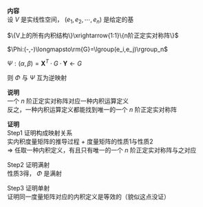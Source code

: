 **内容**    
设 $V$ 是实线性空间， $(e_1,e_2,\cdots,e_n)$ 是给定的基    
    
 $\{V上的所有内积结构\}\xrightarrow{1:1}\{n阶正定实对称阵\}$     
    
 $\Phi:(-,-)\longmapsto\rm{G}=\lgroup(e_i,e_j)\rgroup_n$     
    
 $\Psi:(\alpha,\beta)=\mathbf{X}^T\cdot G\cdot\mathbf{Y}\longleftarrow G$     
    
则 $\Phi$ 与 $\Psi$ 互为逆映射    
    
**说明**    
一个 $n$ 阶正定实对称阵对应一种内积运算定义    
反之，一种内积运算定义都能找到唯一的一个 $n$ 阶正定实对称阵    
    
**证明**    
Step1 证明构成映射关系    
实内积度量矩阵的推导过程 $+$ 度量矩阵的性质1与性质2    
 $\Rightarrow$ 任取一种内积定义，有且只有唯一的一个 $n$ 阶正定实对称阵与之对应    
    
Step2 证明满射    
性质3得， $\Phi$ 是满射    
    
Step3 证明单射    
证明同一度量矩阵对应的内积定义是等效的（貌似这点没证）    

